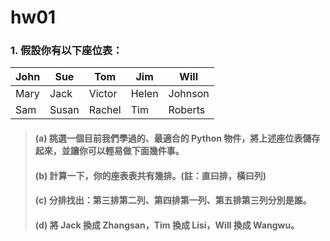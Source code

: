 # hw01
### 1. 假設你有以下座位表：
   
 John | Sue | Tom | Jim | Will 
 ---- | ---- | ---- | ---- | ----
 Mary | Jack | Victor | Helen | Johnson 
 Sam | Susan | Rachel | Tim | Roberts 

>#### (a) 挑選一個目前我們學過的、最適合的 Python 物件，將上述座位表儲存起來，並讓你可以輕易做下面幾件事。
>#### (b) 計算一下，你的座表表共有幾排。(註：直曰排，橫曰列)
>#### (c) 分排找出：第三排第二列、第四排第一列、第五排第三列分別是誰。
>#### (d) 將 Jack 換成 Zhangsan，Tim 換成 Lisi，Will 換成 Wangwu。
